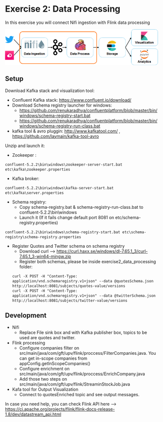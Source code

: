 # Exercise 2: Data Processing

In this exercise you will connect Nifi ingestion with Flink data processing

![Exercise architecture](../img/architecture_exercise2.png)

## Setup

Download Kafka stack and visualization tool:

* Confluent Kafka stack: https://www.confluent.io/download/
* Download Schema registry launcher for windows:
	* https://github.com/renukaradhya/confluentplatform/blob/master/bin/windows/schema-registry-start.bat
	* https://github.com/renukaradhya/confluentplatform/blob/master/bin/windows/schema-registry-run-class.bat
* kafka tool & avro pluggin: http://www.kafkatool.com/ , https://github.com/laymain/kafka-tool-avro

Unzip and launch it:

* Zookeeper :
```
confluent-5.2.2\bin\windows\zookeeper-server-start.bat  etc\kafka\zookeeper.properties
```

* Kafka broker:
```
confluent-5.2.2\bin\windows\kafka-server-start.bat etc\kafka\server.properties
```

* Schema registry:
	* Copy schema-registry.bat & schema-registry-run-class.bat to confluent-5.2.2\bin\windows
	* Launch it (If it fails change default port 8081 on etc/schema-registry.properties)
```
confluent-5.2.2\bin\windows\schema-registry-start.bat etc\schema-registry\schema-registry.properties
```

* Register Quotes and Twitter schema on schema registry
	* Download curl --> https://curl.haxx.se/windows/dl-7.65.1_3/curl-7.65.1_3-win64-mingw.zip
	* Register both schemas, please be inside exercise2_data_processing folder:
	```
	curl -X POST -H "Content-Type: application/vnd.schemaregistry.v1+json" --data @quotesSchema.json http://localhost:8081/subjects/quotes-value/versions
	curl -X POST -H "Content-Type: application/vnd.schemaregistry.v1+json" --data @twitterSchema.json http://localhost:8081/subjects/twitter-value/versions
	```


## Development

* Nifi
	* Replace File sink box and with Kafka publisher box,  topics to  be used are quotes and  twitter.
* Flink processing	
	* Configure companies filter on src/main/java/com/gft/upv/flink/proccess/FilterCompanies.java. You can  get in-scope companies from appConfig.getInScopeCompanies()
	* Configure enrichment on src/main/java/com/gft/upv/flink/proccess/EnrichCompany.java
	* Add those  two steps on src/main/java/com/gft/upv/flink/StreaminStockJob.java
* Kafa tool for Output Visualization
	* Connect  to quotesEnriched topic and see output messages. 
	
In case you need help, you can check Flink API here --> https://ci.apache.org/projects/flink/flink-docs-release-1.8/dev/datastream_api.html
